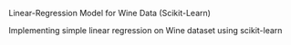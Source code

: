 Linear-Regression Model for Wine Data (Scikit-Learn)

Implementing simple linear regression on Wine dataset using scikit-learn

